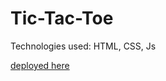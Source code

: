 # Tic-Tac-Toe

Technologies used:
HTML, CSS, Js



 [deployed here](https://delicate-belekoy-166f20.netlify.app)
